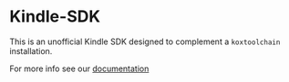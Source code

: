 # Kindle-SDK

This is an unofficial Kindle SDK designed to complement a `koxtoolchain` installation.

For more info see our [documentation](https://kindlemodding.org/kindle-dev/kindle-sdk.html)